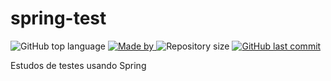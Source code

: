 # spring-test

<p>
    <img alt="GitHub top language" src="https://img.shields.io/github/languages/top/my-study-area/spring-test">
    <a href="https://github.com/my-study-area">
        <img alt="Made by" src="https://img.shields.io/badge/made%20by-adriano%20avelino-gree">
    </a>
    <img alt="Repository size" src="https://img.shields.io/github/repo-size/my-study-area/spring-test">
    <a href="https://github.com/EliasGcf/readme-template/commits/master">
    <img alt="GitHub last commit" src="https://img.shields.io/github/last-commit/my-study-area/spring-test">
    </a>
</p>
 Estudos de testes usando Spring
